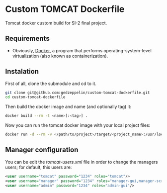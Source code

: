# Custom TOMCAT Dockerfile
Tomcat docker custom build for SI-2 final project. 

## Requirements
* Obviously, [Docker](https://www.docker.com/), a program that performs operating-system-level virtualization (also known as containerization).

## Instalation

First of all, clone the submodule and cd to it.

```bash
git clone git@github.com:gedzeppelin/custom-tomcat-dockerfile.git
cd custom-tomcat-dockerfile

```

Then build the docker image and name (and optionally tag) it:

```bash
docker build --rm -t <name>[:<tag>] .
```

Now you can run the tomcat docker image with your local project files:

```bash
docker run -d --rm -v </path/to/project>/target/<project_name>:/usr/local/tomcat/webapps/<tomcat_path> -p 8080[or your preferred port]:8080 <name>[:<tag>] 
```

## Manager configuration

You can be edit the *tomcat-users.xml* file in order to change the managers users; for default, this users are:

```xml
<user username="tomcat" password="1234" roles="tomcat"/>
<user username="manager" password="1234" roles="manager-gui,manager-script,manager-jmx,manager-status"/>
<user username="admin" password="1234" roles="admin-gui"/>
```


